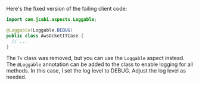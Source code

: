Here's the fixed version of the failing client code:

```java
import com.jcabi.aspects.Loggable;

@Loggable(Loggable.DEBUG)
public class AwsOcketITCase {
  // ...
}
```

The `Tv` class was removed, but you can use the `Loggable` aspect instead. The `@Loggable` annotation can be added to the class to enable logging for all methods. In this case, I set the log level to DEBUG. Adjust the log level as needed.